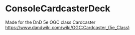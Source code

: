 # ConsoleCardcasterDeck
Made for the DnD 5e OGC class Cardcaster
https://www.dandwiki.com/wiki/OGC:Cardcaster_(5e_Class)